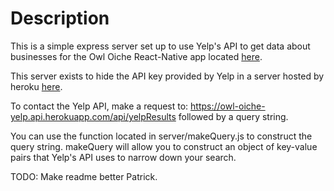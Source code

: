 # Description

This is a simple express server set up to use Yelp's API to get data about businesses
for the Owl Oiche React-Native app located [here](https://github.com/Owl-Oiche/Owl-Oiche).

This server exists to hide the API key provided by Yelp in a server hosted by heroku
[here](https://owl-oiche-yelp-api.herokuapp.com/).

To contact the Yelp API, make a request to:
https://owl-oiche-yelp.api.herokuapp.com/api/yelpResults followed by a query string.

You can use the function located in server/makeQuery.js to construct the query string.
makeQuery will allow you to construct an object of key-value pairs that Yelp's API
uses to narrow down your search.

TODO: Make readme better Patrick.
